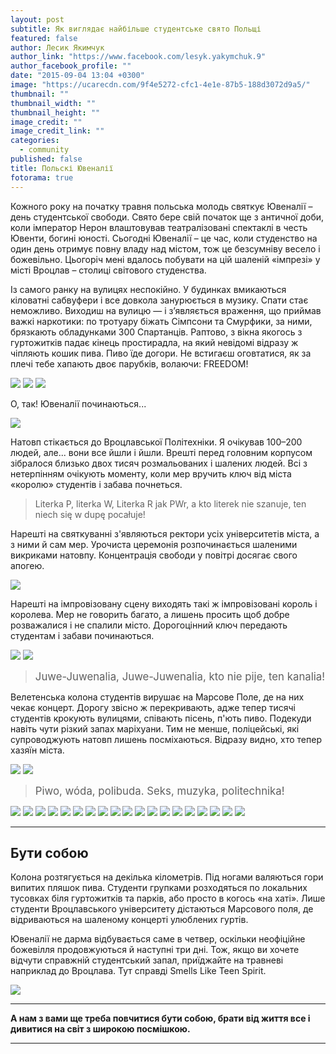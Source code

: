 ```yaml
---
layout: post
subtitle: Як виглядає найбільше студентське свято Польщі
featured: false
author: Лесик Якимчук
author_link: "https://www.facebook.com/lesyk.yakymchuk.9"
author_facebook_profile: ""
date: "2015-09-04 13:04 +0300"
image: "https://ucarecdn.com/9f4e5272-cfc1-4e1e-87b5-188d3072d9a5/"
thumbnail: ""
thumbnail_width: ""
thumbnail_height: ""
image_credit: ""
image_credit_link: ""
categories: 
  - community
published: false
title: Польскі Ювеналії
fotorama: true
---
```




Кожного року на початку травня польська молодь святкує Ювеналії – день студентської свободи. Свято бере свій початок ще з античної доби, коли імператор Нерон влаштовував театралізовані спектаклі в честь Ювенти, богині юності. Сьогодні Ювеналії – це час, коли студенство на один день отримує повну владу над містом, тож це безсумніву весело і божевільно. Цьогоріч мені вдалось побувати на цій шаленій «імпрезі» у місті Вроцлав – столиці світового студенства.

Із самого ранку на вулицях неспокійно. У будинках вмикаються кіловатні сабвуфери і все довкола занурюється в музику. Спати стає неможливо. Виходиш на вулицю — і з’являється враження, що приймав важкі наркотики: по тротуару біжать Сімпсони та Смурфики, за ними, брязкають обладунками 300 Спартанців. Раптово, з вікна якогось з гуртожитків падає кінець простирадла, на який невідомі відразу ж чіпляють кошик пива. Пиво їде догори. Не встигаєш оговтатися, як за плечі тебе хапають двоє парубків, волаючи: FREEDOM!

<div class="fotorama">
    <img src='//ucarecdn.com/e2254bf8-25f2-4829-96c3-eaa5ede1da9d/IMG_0105.jpg'>
    <img src='//ucarecdn.com/984412ba-fff4-4e65-a32d-2f5447fc5c62/IMG_0005.jpg'>
    <img src='//ucarecdn.com/d16e44b3-ebc8-4619-aae3-1160dfafee8e/IMG_0027.jpg'>
</div>

О, так! Ювеналії починаються...

<img src="//ucarecdn.com/27d21eff-75b5-4354-b48b-762804d553eb/">

Натовп стікається до Вроцлавської Політехніки. Я очікував 100–200 людей, але... вони все йшли і йшли. Врешті перед головним корпусом зібралося близько двох тисяч розмальованих і шалених людей. Всі з нетерпінням очікують моменту, коли мер вручить ключ від міста «королю» студентів і забава почнеться.

> Literka P, literka W, Literka R jak PWr, a kto literek nie szanuje, ten niech się w dupę pocałuje!

Нарешті на святкуванні з'являються ректори усіх університетів міста, а з ними й сам мер. Урочиста церемонія розпочинається шаленими викриками натовпу. Концентрація свободи у повітрі досягає свого апогею.

<img src="//ucarecdn.com/343a35e0-f930-4d79-9a38-2fa685c705cc/IMG_0046.jpg">

Нарешті на імпровізовану сцену виходять такі ж імпровізовані король і королева. Мер не говорить багато, а лишень просить щоб добре розважалися і не спалили місто. Дорогоцінний ключ передають студентам і забави починаються.

<div class="fotorama" data-fit="cover">
    <img src="//ucarecdn.com/bbe6e45e-57bb-4d28-a1f7-8d710d97d609/IMG_0085.jpg">
    <img src="//ucarecdn.com/e9168ca9-5649-465c-8084-b4b386d854e9/IMG_0099.jpg">
</div>

> <big>Juwe-Juwenalia, Juwe-Juwenalia, kto nie pije, ten kanalia!</big>

Велетенська колона студентів вирушає на Марсове Поле, де на них чекає концерт. Дорогу звісно ж перекривають, адже тепер тисячі студентів крокують вулицями, співають пісень, п'ють пиво. Подекуди навіть чути різкий запах маріхуани. Тим не менше, поліцейські, які супроводжують натовп лишень посміхаються. Відразу видно, хто тепер хазяїн міста.

<div class="fotorama" data-fit="cover">
    <img src="//ucarecdn.com/19a7dbfb-ebf1-4950-a326-949ff8104ef3/IMG_0057.jpg">
    <img src="//ucarecdn.com/520aea55-cb8b-4938-a6bc-9133f6092498/IMG_0120.jpg">
</div>

> <big>Piwo, wóda, polibuda. Seks, muzyka, politechnika!</big>

<div class="fotorama" data-nav="thumbs">
    <img src="//ucarecdn.com/86289d71-1880-4c83-972c-6365267627ff/IMG_0009.jpg">
    <img src="//ucarecdn.com/fd1772d7-d045-4684-b2f5-f1620b20bb96/IMG_0011.jpg" data-caption="Комплекси? ні, не чули...">
    <img src="//ucarecdn.com/8dce6c4d-8f16-4439-94e9-b10b417c9179/IMG_0017.jpg">
    <img src="//ucarecdn.com/24c8a06d-6dba-4287-a47b-39939b72df9f/IMG_0021.jpg">
    <img src="//ucarecdn.com/5ef06882-f707-4d16-b427-85d4c2071e82/IMG_0029.jpg">
    <img src="//ucarecdn.com/eb28a4f1-0e48-44ec-a335-844140539455/IMG_0034.jpg">
    <img src="//ucarecdn.com/ccf67fc3-5fef-43c5-a451-f7878ea24ddd/IMG_0102.jpg" data-caption="Стомився? Сідай в наш автобус!">
    <img src="//ucarecdn.com/decd4188-0115-43b2-8e1a-868b7e316333/IMG_0047.jpg">
    <img src="//ucarecdn.com/ffebcb05-5956-4366-a50b-5160be4d6e9d/IMG_0110.jpg">
    <img src="//ucarecdn.com/7c692420-cd9e-4d1b-9ba8-024ad3ec311a/IMG_0103.jpg">
    <img src="//ucarecdn.com/8634052a-6751-42ac-affa-c6dbda430d03/IMG_0053.jpg">
    <img src="//ucarecdn.com/6b664498-47a8-4679-8313-3eb6ab27e5bd/IMG_0055.jpg">
    <img src="//ucarecdn.com/b1bf8bed-850f-497a-af45-4474b1709837/IMG_0036.jpg">
    <img src="//ucarecdn.com/9462a8bb-40c9-42b6-ac3a-ce2e4927ee03/IMG_0038.jpg">
    <img src="//ucarecdn.com/6dd81e3b-0716-4212-85da-d7382f477f2f/IMG_0039.jpg">
    <img src="//ucarecdn.com/900c67be-4d12-498f-b526-deebdf4f6b75/IMG_0044.jpg">
    <img src="//ucarecdn.com/4f73e5bd-e3fc-48b8-a638-3ede96646ac9/IMG_0051.jpg">
    <img src="//ucarecdn.com/cb747d69-c4c3-44ae-ba00-96d05e5950b3/IMG_0101.jpg">
    <img src="//ucarecdn.com/951e8cbb-f2e5-4bdd-9f2a-7bb1e424363a/IMG_9990.jpg">
</div>

-------------

## Бути собою

Колона розтягується на декілька кілометрів. Під ногами валяються гори випитих пляшок пива. Студенти групками розходяться по локальних тусовках біля гуртожитків та парків, або просто в когось «на хаті». Лише студенти Вроцлавського університету дістаються Марсового поля, де відриваються на шаленому концерті улюблених гуртів.

Ювеналії не дарма відбувається саме в четвер, оскільки неофіційне божевілля продовжуються й наступні три дні. Тож, якщо ви хочете відчути справжній студентський запал, приїджайте на травневі наприклад до Вроцлава. Тут справді Smells Like Teen Spirit.

<img src="http://ucarecdn.com/58ed008f-2a2a-4618-b277-823d65c4c3d7/IMG_0070.jpg">

-----------------------

**А нам з вами ще треба повчитися бути собою, брати від життя все і дивитися на світ з широкою посмішкою.**

-----------------------
